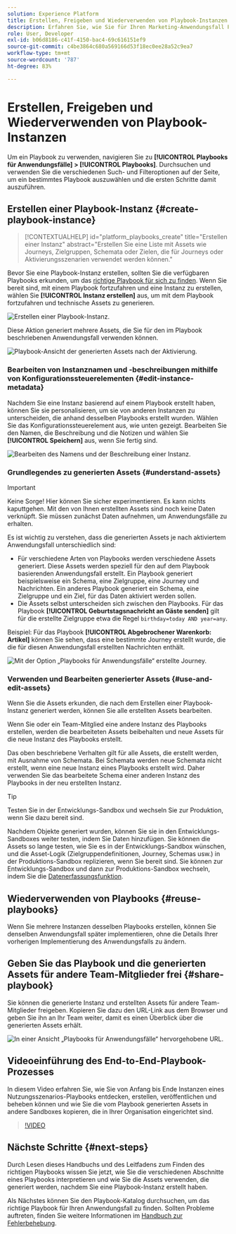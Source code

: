 ```yaml
---
solution: Experience Platform
title: Erstellen, Freigeben und Wiederverwenden von Playbook-Instanzen
description: Erfahren Sie, wie Sie für Ihren Marketing-Anwendungsfall Playbook-Instanzen erstellen, freigeben und wiederverwenden können.
role: User, Developer
exl-id: b06d8186-c41f-4150-bac4-69c616151ef9
source-git-commit: c4be3864c680a569166d53f18ec0ee28a52c9ea7
workflow-type: tm+mt
source-wordcount: '787'
ht-degree: 83%

---
```


# Erstellen, Freigeben und Wiederverwenden von Playbook-Instanzen

Um ein Playbook zu verwenden, navigieren Sie zu **[!UICONTROL Playbooks für Anwendungsfälle] > [!UICONTROL Playbooks]**. Durchsuchen und verwenden Sie die verschiedenen Such- und Filteroptionen auf der Seite, um ein bestimmtes Playbook auszuwählen und die ersten Schritte damit auszuführen.

## Erstellen einer Playbook-Instanz {#create-playbook-instance}

>[!CONTEXTUALHELP]
>id="platform_playbooks_create"
>title="Erstellen einer Instanz"
>abstract="Erstellen Sie eine Liste mit Assets wie Journeys, Zielgruppen, Schemata oder Zielen, die für Journeys oder Aktivierungsszenarien verwendet werden können."

Bevor Sie eine Playbook-Instanz erstellen, sollten Sie die verfügbaren Playbooks erkunden, um das [richtige Playbook für sich zu finden](/help/use-case-playbooks/playbooks/discover.md). Wenn Sie bereit sind, mit einem Playbook fortzufahren und eine Instanz zu erstellen, wählen Sie **[!UICONTROL Instanz erstellen]** aus, um mit dem Playbook fortzufahren und technische Assets zu generieren.

![Erstellen einer Playbook-Instanz.](/help/use-case-playbooks/assets/playbooks/ui-guide/create-playbook-instance.png)

Diese Aktion generiert mehrere Assets, die Sie für den im Playbook beschriebenen Anwendungsfall verwenden können.

![Playbook-Ansicht der generierten Assets nach der Aktivierung.](/help/use-case-playbooks/assets/playbooks/ui-guide/play-view.png)

### Bearbeiten von Instanznamen und -beschreibungen mithilfe von Konfigurationssteuerelementen {#edit-instance-metadata}

Nachdem Sie eine Instanz basierend auf einem Playbook erstellt haben, können Sie sie personalisieren, um sie von anderen Instanzen zu unterscheiden, die anhand desselben Playbooks erstellt wurden. Wählen Sie das Konfigurationssteuerelement aus, wie unten gezeigt. Bearbeiten Sie den Namen, die Beschreibung und die Notizen und wählen Sie **[!UICONTROL Speichern]** aus, wenn Sie fertig sind.

![Bearbeiten des Namens und der Beschreibung einer Instanz.](/help/use-case-playbooks/assets/playbooks/ui-guide/playbook-settings.gif)

### Grundlegendes zu generierten Assets {#understand-assets}

>[!IMPORTANT]
>
>Keine Sorge! Hier können Sie sicher experimentieren. Es kann nichts kaputtgehen. Mit den von Ihnen erstellten Assets sind noch keine Daten verknüpft. Sie müssen zunächst Daten aufnehmen, um Anwendungsfälle zu erhalten.

Es ist wichtig zu verstehen, dass die generierten Assets je nach aktiviertem Anwendungsfall unterschiedlich sind:

* Für verschiedene Arten von Playbooks werden verschiedene Assets generiert. Diese Assets werden speziell für den auf dem Playbook basierenden Anwendungsfall erstellt. Ein Playbook generiert beispielsweise ein Schema, eine Zielgruppe, eine Journey und Nachrichten. Ein anderes Playbook generiert ein Schema, eine Zielgruppe und ein Ziel, für das Daten aktiviert werden sollen.
* Die Assets selbst unterscheiden sich zwischen den Playbooks. Für das Playbook **[!UICONTROL Geburtstagsnachricht an Gäste senden]** gilt für die erstellte Zielgruppe etwa die Regel `birthday=today AND year=any`.

Beispiel: Für das Playbook **[!UICONTROL Abgebrochener Warenkorb: Artikel]** können Sie sehen, dass eine bestimmte Journey erstellt wurde, die die für diesen Anwendungsfall erstellten Nachrichten enthält.

![Mit der Option „Playbooks für Anwendungsfälle“ erstellte Journey.](/help/use-case-playbooks/assets/playbooks/ui-guide/journey-preview.png)

### Verwenden und Bearbeiten generierter Assets {#use-and-edit-assets}

Wenn Sie die Assets erkunden, die nach dem Erstellen einer Playbook-Instanz generiert werden, können Sie alle erstellten Assets bearbeiten.

Wenn Sie oder ein Team-Mitglied eine andere Instanz des Playbooks erstellen, werden die bearbeiteten Assets beibehalten und neue Assets für die neue Instanz des Playbooks erstellt.

Das oben beschriebene Verhalten gilt für alle Assets, die erstellt werden, mit Ausnahme von Schemata. Bei Schemata werden neue Schemata nicht erstellt, wenn eine neue Instanz eines Playbooks erstellt wird. Daher verwenden Sie das bearbeitete Schema einer anderen Instanz des Playbooks in der neu erstellten Instanz.

>[!TIP]
>
>Testen Sie in der Entwicklungs-Sandbox und wechseln Sie zur Produktion, wenn Sie dazu bereit sind.
>
>Nachdem Objekte generiert wurden, können Sie sie in den Entwicklungs-Sandboxes weiter testen, indem Sie Daten hinzufügen. Sie können die Assets so lange testen, wie Sie es in der Entwicklungs-Sandbox wünschen, und die Asset-Logik (Zielgruppendefinitionen, Journey, Schemas usw.) in der Produktions-Sandbox replizieren, wenn Sie bereit sind. Sie können zur Entwicklungs-Sandbox und dann zur Produktions-Sandbox wechseln, indem Sie die [Datenerfassungsfunktion](/help/use-case-playbooks/playbooks/data-awareness.md).

## Wiederverwenden von Playbooks {#reuse-playbooks}

Wenn Sie mehrere Instanzen desselben Playbooks erstellen, können Sie denselben Anwendungsfall später implementieren, ohne die Details Ihrer vorherigen Implementierung des Anwendungsfalls zu ändern.

## Geben Sie das Playbook und die generierten Assets für andere Team-Mitglieder frei {#share-playbook}

Sie können die generierte Instanz und erstellten Assets für andere Team-Mitglieder freigeben. Kopieren Sie dazu den URL-Link aus dem Browser und geben Sie ihn an Ihr Team weiter, damit es einen Überblick über die generierten Assets erhält.

![In einer Ansicht „Playbooks für Anwendungsfälle“ hervorgehobene URL.](/help/use-case-playbooks/assets/playbooks/ui-guide/playbook-url.png)

## Videoeinführung des End-to-End-Playbook-Prozesses

In diesem Video erfahren Sie, wie Sie von Anfang bis Ende Instanzen eines Nutzungsszenarios-Playbooks entdecken, erstellen, veröffentlichen und beheben können und wie Sie die vom Playbook generierten Assets in andere Sandboxes kopieren, die in Ihrer Organisation eingerichtet sind.

>[!VIDEO](https://video.tv.adobe.com/v/3427058/?learn=on)

## Nächste Schritte {#next-steps}

Durch Lesen dieses Handbuchs und des Leitfadens zum Finden des richtigen Playbooks wissen Sie jetzt, wie Sie die verschiedenen Abschnitte eines Playbooks interpretieren und wie Sie die Assets verwenden, die generiert werden, nachdem Sie eine Playbook-Instanz erstellt haben.

Als Nächstes können Sie den Playbook-Katalog durchsuchen, um das richtige Playbook für Ihren Anwendungsfall zu finden. Sollten Probleme auftreten, finden Sie weitere Informationen im [Handbuch zur Fehlerbehebung](/help/use-case-playbooks/playbooks/troubleshooting.md).

